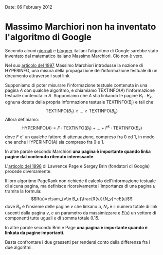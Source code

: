 Date: 06 February 2012

# Massimo Marchiori non ha inventato l'algoritmo di Google #

Secondo alcuni [giornali][] e [blogger][] italiani l'algoritmo di Google sarebbe stato inventato dal matematico italiano Massimo Marchiori. Ciò non è vero.

Nel suo [articolo del 1997][] Massimo Marchiori introdusse la nozione di $\text{HYPERINFO}$, una misura della propagazione dell'informazione testuale di un documento attraverso i suoi link.

Supponiamo di poter misurare l'informazione testuale contenuta in una pagina $A$ con qualche algoritmo, e chiamiamo $\text{TEXTINFO}(A)$ l'informazione testuale contenuta in $A$. Supponiamo che $A$ stia linkando le pagine $B_1\dots B_k$, ognuna dotata della propria informazione testuale $\text{TEXTINFO}(B_i)$ e tali che $$\text{TEXTINFO}(B_1)\ge\dots\ge\text{TEXTINFO}(B_k)$$ Allora definiamo:
$$\text{HYPERINFO}(A) = F \cdot \text{TEXTINFO}(B_1) + \dots + F^ {k} \cdot \text{TEXTINFO}(B_k)$$ dove $F$ e' un qualche fattore di attenuazione, compreso fra $0$ ed $1$, in modo che anche $\text{HYPERINFO}(A)$ sia compreso fra $0$ e $1$.

In altre parole secondo Marchiori **una pagina è importante quando linka pagine dal contenuto ritenuto interessante**.

L'[articolo del 1998][] di Lawrence Page e Sergey Brin (fondatori di Google) procede diversamente.

Il loro algoritmo PageRank non richiede il calcolo dell'informazione testuale di alcuna pagina, ma definisce ricorsivamente l'importanza di una pagina $u$ tramite la formula: $$R(u)=c\sum_{v\in B_u}\frac{R(v)}{N_v}+cE(u)$$
dove $B_u$ è l'insieme delle pagine $v$ che linkano $u$, $N_v$ è il numero totale di link uscenti dalla pagina $v$, $c$ un parametro da massimizzare e $E(u)$ un vettore di componenti tutte uguali e di somma totale $0.15$.

In altre parole secondo Brin e Page **una pagina è importante quando è linkata da pagine importanti**.

Basta confrontare i due grassetti per rendersi conto della differenza fra i due algoritmi.

[giornali]: http://www.corriere.it/scienze_e_tecnologie/12_febbraio_06/volunia-motore-ricerca-caprara_95eeca66-50cb-11e1-aa9f-fca1e0292c07.shtml

[blogger]: http://hardwaregadget.blogosfere.it/2012/02/volunia-la-presentazione-rispettato-il-paradigma-di-steve-jobs.html

[articolo del 1997]: http://www.w3.org/People/Massimo/papers/WWW6/

[articolo del 1998]: http://ilpubs.stanford.edu:8090/422/1/1999-66.pdf